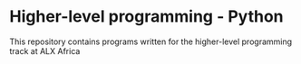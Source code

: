 # Higher-level programming - Python

This repository contains programs written for the higher-level programming
track at ALX Africa
